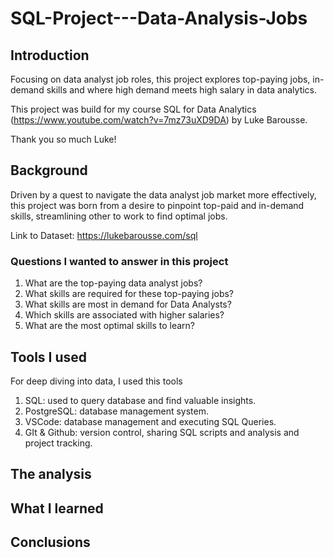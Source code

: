 # SQL-Project---Data-Analysis-Jobs
## Introduction

Focusing on data analyst job roles, this project explores top-paying jobs, in-demand skills and where high demand meets high salary in data analytics.

This project was build for my course SQL for Data Analytics (https://www.youtube.com/watch?v=7mz73uXD9DA) by Luke Barousse.

Thank you so much Luke!

## Background

Driven by a quest to navigate the data analyst job market more effectively, this project was born from a desire to pinpoint top-paid and in-demand skills, streamlining other to work to find optimal jobs.

Link to Dataset: https://lukebarousse.com/sql

### Questions I wanted to answer in this project

1) What are the top-paying data analyst jobs?
2) What skills are required for these top-paying jobs?
3) What skills are most in demand for Data Analysts?
4) Which skills are associated with higher salaries?
5) What are the most optimal skills to learn?

## Tools I used

For deep diving into data, I used this tools

1) SQL: used to query database and find valuable insights.
2) PostgreSQL: database management system.
3) VSCode: database management and executing SQL Queries.
4) GIt & Github: version control, sharing SQL scripts and analysis and project tracking.

## The analysis



## What I learned


## Conclusions
